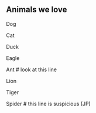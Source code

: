 ## Animals we love
Dog

Cat

Duck

Eagle

Ant # look at this line 

Lion

Tiger

Spider # this line is suspicious (JP)

